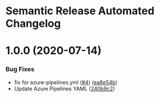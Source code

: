 # Semantic Release Automated Changelog

# 1.0.0 (2020-07-14)


### Bug Fixes

* fix for azure-pipelines.yml ([#4](https://github.com/AlaskaAirlines/generator-aag-terraform-module/issues/4)) ([ea8e54b](https://github.com/AlaskaAirlines/generator-aag-terraform-module/commit/ea8e54bc014ee564d537a91e7d3c7f93072aa7a8))
* Update Azure Pipelines YAML ([240b9c2](https://github.com/AlaskaAirlines/generator-aag-terraform-module/commit/240b9c25c4cdc1e38483e65762146f7110914a84))
